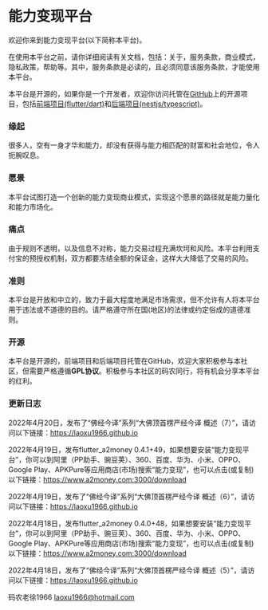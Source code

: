 # 能力变现平台

欢迎你来到能力变现平台(以下简称本平台)。

在使用本平台之前，请你详细阅读有关文档，包括：关于，服务条款，商业模式，隐私政策，帮助等。其中，服务条款是必读的，且必须同意该服务条款，才能使用本平台。

本平台是开源的，如果你是一个开发者，欢迎你访问托管在[GitHub](https://github.com/laoxu1966/)上的开源项目，包括[前端项目(flutter/dart)](https://github.com/laoxu1966/flutter_a2money)和[后端项目(nestjs/typescript)](https://github.com/laoxu1966/nestjs_a2money)。

### **缘起**

很多人，空有一身才华和能力，却没有获得与能力相匹配的财富和社会地位，令人扼腕叹息。

### **愿景**

本平台试图打造一个创新的能力变现商业模式，实现这个愿景的路径就是能力量化和能力市场化。 

### **痛点**

 由于规则不透明，以及信息不对称，能力交易过程充满坎坷和风险。本平台利用支付宝的预授权机制，双方都要冻结全额的保证金，这样大大降低了交易的风险。

### **准则**

本平台是开放和中立的，致力于最大程度地满足市场需求，但不允许有人将本平台用于违法或不道德的目的。请严格遵守所在国(地区)的法律或约定俗成的道德准则。

### **开源**

本平台是开源的，前端项目和后端项目托管在GitHub，欢迎大家积极参与本社区，但需要严格遵循**GPL协议**。积极参与本社区的码农同行，将有机会分享本平台的红利。

### **更新日志**

2022年4月20日，发布了“佛经今译”系列“大佛顶首楞严经今译 概述（7）”，请访问以下链接：https://laoxu1966.github.io

2022年4月19日，发布flutter_a2money 0.4.1+49，如果想要安装“能力变现平台”，你可以到阿里（PP助手、豌豆荚）、360、百度、华为、小米、OPPO、Google Play、APKPure等应用商店(市场)搜索“能力变现”，也可以点击(或复制)以下链接：https://www.a2money.com:3000/download

2022年4月19日，发布了“佛经今译”系列“大佛顶首楞严经今译 概述（6）”，请访问以下链接：https://laoxu1966.github.io

2022年4月18日，发布flutter_a2money 0.4.0+48，如果想要安装“能力变现平台”，你可以到阿里（PP助手、豌豆荚）、360、百度、华为、小米、OPPO、Google Play、APKPure等应用商店(市场)搜索“能力变现”，也可以点击(或复制)以下链接：https://www.a2money.com:3000/download

2022年4月18日，发布了“佛经今译”系列“大佛顶首楞严经今译 概述（5）”，请访问以下链接：https://laoxu1966.github.io

码农老徐1966 laoxu1966@hotmail.com
